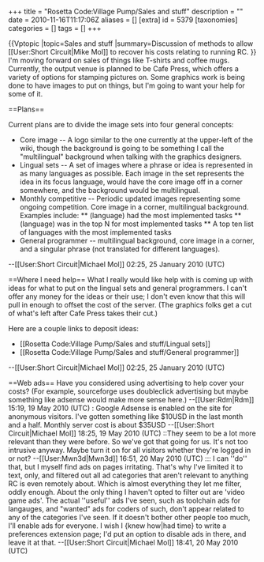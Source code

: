 +++
title = "Rosetta Code:Village Pump/Sales and stuff"
description = ""
date = 2010-11-16T11:17:06Z
aliases = []
[extra]
id = 5379
[taxonomies]
categories = []
tags = []
+++

{{Vptopic
|topic=Sales and stuff
|summary=Discussion of methods to allow [[User:Short Circuit|Mike Mol]] to recover his costs relating to running RC.
}}
I'm moving forward on sales of things like T-shirts and coffee mugs.  Currently, the output venue is planned to be Cafe Press, which offers a variety of options for stamping pictures on. Some graphics work is being done to have images to put on things, but I'm going to want your help for some of it.

==Plans==

Current plans are to divide the image sets into four general concepts:

* Core image -- A logo similar to the one currently at the upper-left of the wiki, though the background is going to be something I call the "multilingual" background when talking with the graphics designers.
* Lingual sets -- A set of images where a phrase or idea is represented in as many languages as possible. Each image in the set represents the idea in its focus language, would have the core image off in a corner somewhere, and the background would be multilingual.
* Monthly competitive -- Periodic updated images representing some ongoing competition. Core image in a corner, multilingual background. Examples include:
** (language) had the most implemented tasks
** (language) was in the top N for most implemented tasks
** A top ten list of languages with the most implemented tasks
* General programmer -- multilingual background, core image in a corner, and a singular phrase (not translated for different languages).

--[[User:Short Circuit|Michael Mol]] 02:25, 25 January 2010 (UTC)

==Where I need help==
What I really would like help with is coming up with ideas for what to put on the lingual sets and general programmers. I can't offer any money for the ideas or their use; I don't even know that this will pull in enough to offset the cost of the server. (The graphics folks get a cut of what's left after Cafe Press takes their cut.)

Here are a couple links to deposit ideas:
* [[Rosetta Code:Village Pump/Sales and stuff/Lingual sets]]
* [[Rosetta Code:Village Pump/Sales and stuff/General programmer]]

--[[User:Short Circuit|Michael Mol]] 02:25, 25 January 2010 (UTC)

==Web ads==
Have you considered using advertising to help cover your costs?  (For example, sourceforge uses doubleclick advertising but maybe something like adsense would make more sense here.)  --[[User:Rdm|Rdm]] 15:19, 19 May 2010 (UTC)
: Google Adsense is enabled on the site for anonymous visitors. I've gotten something like $10USD in the last month and a half. Monthly server cost is about $35USD --[[User:Short Circuit|Michael Mol]] 18:25, 19 May 2010 (UTC)
::They seem to be a lot more relevant than they were before. So we've got that going for us. It's not too intrusive anyway. Maybe turn it on for all visitors whether they're logged in or not? --[[User:Mwn3d|Mwn3d]] 16:51, 20 May 2010 (UTC)
::: I can ''do'' that, but I myself find ads on pages irritating. That's why I've limited it to text, only, and filtered out all ad categories that aren't relevant to anything RC is even remotely about. Which is almost everything they let me filter, oddly enough. About the only thing I haven't opted to filter out are 'video game ads'. The actual ''useful'' ads I've seen, such as toolchain ads for langauges, and "wanted" ads for coders of such, don't appear related to any of the categories I've seen.  If it doesn't bother other people too much, I'll enable ads for everyone. I wish I {knew how|had time} to write a preferences extension page; I'd put an option to disable ads in there, and leave it at that. --[[User:Short Circuit|Michael Mol]] 18:41, 20 May 2010 (UTC)

